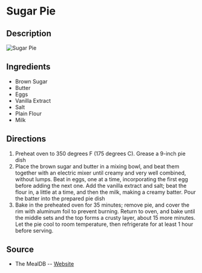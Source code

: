 # Sugar Pie

## Description
![Sugar Pie](https://www.themealdb.com/images/media/meals/yrstur1511816601.jpg "Sugar Pie")

## Ingredients
- Brown Sugar
- Butter
- Eggs
- Vanilla Extract
- Salt
- Plain Flour
- Milk

## Directions
1. Preheat oven to 350 degrees F (175 degrees C). Grease a 9-inch pie dish
2. Place the brown sugar and butter in a mixing bowl, and beat them together with an electric mixer until creamy and very well combined, without lumps. Beat in eggs, one at a time, incorporating the first egg before adding the next one. Add the vanilla extract and salt; beat the flour in, a little at a time, and then the milk, making a creamy batter. Pour the batter into the prepared pie dish
3. Bake in the preheated oven for 35 minutes; remove pie, and cover the rim with aluminum foil to prevent burning. Return to oven, and bake until the middle sets and the top forms a crusty layer, about 15 more minutes. Let the pie cool to room temperature, then refrigerate for at least 1 hour before serving.

## Source

- The MealDB -- [Website](https://themealdb.com/)
